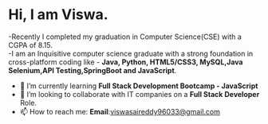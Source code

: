 # Hi, I am Viswa.

-Recently I completed my graduation in Computer Science(CSE) with a CGPA of 8.15.  
-I am an Inquisitive computer science graduate with a strong foundation in cross-platform coding like - ****Java, Python, HTML5/CSS3, MySQL,Java Selenium,API Testing,SpringBoot and JavaScript****.


- 🌱 I’m currently learning ****Full Stack Development Bootcamp - JavaScript****
- 👯 I’m looking to collaborate with IT companies on a **Full Stack Developer** Role.
- 📫 How to reach me:
  **Email**:viswasaireddy96033@gmail.com
